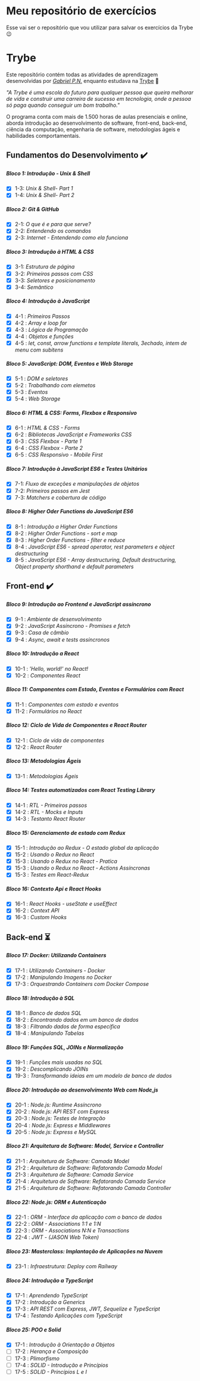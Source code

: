 # Meu repositório de exercícios

Esse vai ser o repositório que vou utilizar para salvar os exercícios da Trybe 😉

# Trybe

Este repositório contém todas as atividades de aprendizagem desenvolvidas por _[Gabriel P.N.](https://www.linkedin.com/in/gabriel-pereira-559487187/)_ enquanto estudava na [Trybe](https://www.betrybe.com/) :rocket:

_"A Trybe é uma escola do futuro para qualquer pessoa que queira melhorar de vida e construir uma carreira de sucesso em tecnologia, onde a pessoa só paga quando conseguir um bom trabalho."_

O programa conta com mais de 1.500 horas de aulas presenciais e online, aborda introdução ao desenvolvimento de software, front-end, back-end, ciência da computação, engenharia de software, metodologias ágeis e habilidades comportamentais.

## Fundamentos do Desenvolvimento :heavy_check_mark:

##### Bloco 1: Introdução - Unix & Shell

- [x] 1-3: _Unix & Shell- Part 1_
- [x] 1-4: _Unix & Shell- Part 2_

##### Bloco 2: Git & GitHub

- [x] 2-1: _O que é e para que serve?_
- [x] 2-2: _Entendendo os comandos_
- [x] 2-3: _Internet - Entendendo como ela funciona_

##### Bloco 3: Introdução à HTML & CSS

- [x] 3-1: _Estrutura de página_
- [x] 3-2: _Primeiros passos com CSS_
- [x] 3-3: _Seletores e posicionamento_
- [x] 3-4: _Semãntico_

##### Bloco 4: Introdução à JavaScript

- [x] 4-1 : _Primeiros Passos_
- [x] 4-2 : _Array e loop for_
- [x] 4-3 : _Lógica de Programação_
- [x] 4-4 : _Objetos e funções_
- [x] 4-5 : _let, const, arrow functions e template literals, 3echado, intem de menu com subitens_

##### Bloco 5: JavaScript: DOM, Eventos e Web Storage

- [x] 5-1 : _DOM e seletores_
- [x] 5-2 : _Trabalhando com elemetos_
- [x] 5-3 : _Eventos_
- [x] 5-4 : _Web Storage_

##### Bloco 6: HTML & CSS: Forms, Flexbox e Responsivo

- [x] 6-1 : _HTML & CSS - Forms_
- [x] 6-2 : _Bibliotecas JavaScript e Frameworks CSS_
- [x] 6-3 : _CSS Flexbox - Parte 1_
- [x] 6-4 : _CSS Flexbox - Parte 2_
- [x] 6-5 : _CSS Responsivo - Mobile First_

##### Bloco 7: Introdução à JavaScript ES6 e Testes Unitários

- [x] 7-1: _Fluxo de exceções e manipulações de objetos_
- [x] 7-2: _Primeiros passos em Jest_
- [x] 7-3: _Matchers e cobertura de código_

##### Bloco 8: Higher Oder Functions do JavaScript ES6

- [x] 8-1 : _Introdução a Higher Order Functions_
- [x] 8-2 : _Higher Order Functions - sort e map_
- [x] 8-3 : _Higher Order Functions - filter e reduce_
- [x] 8-4 : _JavaScript ES6 - spread operator, rest parameters e object destructuring_
- [x] 8-5 : _JavaScript ES6 - Array destructuring, Default destructuring, Object property shorthand e default parameters_

## Front-end :heavy_check_mark:

##### Bloco 9: Introdução ao Frontend e JavaScript assíncrono

- [x] 9-1 : _Ambiente de desenvolvimento_
- [x] 9-2 : _JavaScript Assíncrono - Promises e fetch_
- [x] 9-3 : _Casa de câmbio_
- [x] 9-4 : _Async, await e tests assíncronos_

##### Bloco 10: Introdução a React

- [x] 10-1 : _'Hello, world!' no React!_
- [x] 10-2 : _Componentes React_

##### Bloco 11: Componentes com Estado, Eventos e Formulários com React

- [x] 11-1 : _Componentes com estado e eventos_
- [x] 11-2 : _Formulários no React_

##### Bloco 12: Ciclo de Vida de Componentes e React Router

- [x] 12-1 : _Ciclo de vida de componentes_
- [x] 12-2 : _React Router_

##### Bloco 13: Metodologias Ágeis

- [x] 13-1 : _Metodologias Ágeis_

##### Bloco 14: Testes automatizados com React Testing Library

- [x] 14-1 : _RTL - Primeiros passos_
- [x] 14-2 : _RTL - Mocks e Inputs_
- [x] 14-3 : _Testanto React Router_

##### Bloco 15: Gerenciamento de estado com Redux

- [x] 15-1 : _Introdução ao Redux - O estado global da aplicação_
- [x] 15-2 : _Usando o Redux no React_
- [x] 15-3 : _Usando o Redux no React - Pratica_
- [x] 15-3 : _Usando o Redux no React - Actions Assíncronas_
- [x] 15-3 : _Testes em React-Redux_

##### Bloco 16: Contexto Api e React Hooks

- [x] 16-1 : _React Hooks - useState e useEffect_
- [x] 16-2 : _Context API_
- [x] 16-3 : _Custom Hooks_

## Back-end :hourglass_flowing_sand:

##### Bloco 17: Docker: Utilizando Containers

- [x] 17-1 : _Utilizando Containers - Docker_
- [x] 17-2 : _Manipulando Imagens no Docker_
- [x] 17-3 : _Orquestrando Containers com Docker Compose_

##### Bloco 18: Introdução à SQL

- [x] 18-1 : _Banco de dados SQL_
- [x] 18-2 : _Encontrando dados em um banco de dados_
- [x] 18-3 : _Filtrando dados de forma específica_
- [x] 18-4 : _Manipulando Tabelas_

##### Bloco 19: Funções SQL, JOINs e Normalização

- [x] 19-1 : _Funções mais usadas no SQL_
- [x] 19-2 : _Descomplicando JOINs_
- [x] 19-3 : _Transformando ideias em um modelo de banco de dados_

##### Bloco 20: Introdução ao desenvolvimento Web com Node,js

- [x] 20-1 : _Node.js: Runtime Assíncrono_
- [x] 20-2 : _Node.js: API REST com Express_
- [x] 20-3 : _Node.js: Testes de Integração_
- [x] 20-4 : _Node.js: Express e Middlewares_
- [x] 20-5 : _Node.js: Express e MySQL_

##### Bloco 21: Arquitetura de Software: Model, Service e Controller

- [x] 21-1 : _Arquitetura de Software: Camada Model_
- [x] 21-2 : _Arquitetura de Software: Refatorando Camada Model_
- [x] 21-3 : _Arquitetura de Software: Camada Service_
- [x] 21-4 : _Arquitetura de Software: Refatorando Camada Service_
- [x] 21-5 : _Arquitetura de Software: Refatorando Camada Controller_

##### Bloco 22: Node.js: ORM e Autenticação

- [x] 22-1 : _ORM - Interface da aplicação com o banco de dados_
- [x] 22-2 : _ORM - Associations 1:1 e 1:N_
- [x] 22-3 : _ORM - Associations N:N e Transactions_
- [x] 22-4 : _JWT - (JASON Web Token)_

##### Bloco 23: Masterclass: Implantação de Aplicações na Nuvem

- [x] 23-1 : _Infraestrutura: Deploy com Railway_

##### Bloco 24: Introdução a TypeScript

- [x] 17-1 : _Aprendendo TypeScript_
- [x] 17-2 : _Introdução a Generics_
- [x] 17-3 : _API REST com Express, JWT, Sequelize e TypeScript_
- [x] 17-4 : _Testando Aplicações com TypeScript_

##### Bloco 25: POO e Solid

- [x] 17-1 : _Introdução à Orientação a Objetos_
- [ ] 17-2 : _Herança e Composição_
- [ ] 17-3 : _Plimorfismo_
- [ ] 17-4 : _SOLID - Introdução e Princípios_
- [ ] 17-5 : _SOLID - Princípios L e I_

